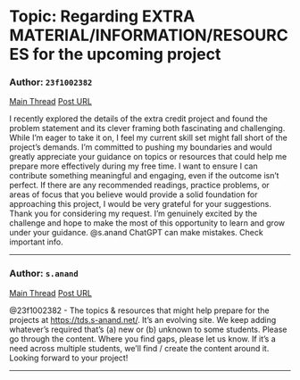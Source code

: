 # Topic: Regarding EXTRA MATERIAL/INFORMATION/RESOURCES for the upcoming project

### Author: `23f1002382`
[Main Thread](https://discourse.onlinedegree.iitm.ac.in/t/regarding-extra-material-information-resources-for-the-upcoming-project/163241)
[Post URL](https://discourse.onlinedegree.iitm.ac.in/t/regarding-extra-material-information-resources-for-the-upcoming-project/163241/1)

[post_number]: 1
I recently explored the details of the extra credit project and found the problem statement and its clever framing both fascinating and challenging. While I’m eager to take it on, I feel my current skill set might fall short of the project’s demands. I’m committed to pushing my boundaries and would greatly appreciate your guidance on topics or resources that could help me prepare more effectively during my free time.
I want to ensure I can contribute something meaningful and engaging, even if the outcome isn’t perfect. If there are any recommended readings, practice problems, or areas of focus that you believe would provide a solid foundation for approaching this project, I would be very grateful for your suggestions.
Thank you for considering my request. I’m genuinely excited by the challenge and hope to make the most of this opportunity to learn and grow under your guidance.
@s.anand
ChatGPT can make mistakes. Check important info.

---

### Author: `s.anand`
[Main Thread](https://discourse.onlinedegree.iitm.ac.in/t/regarding-extra-material-information-resources-for-the-upcoming-project/163241)
[Post URL](https://discourse.onlinedegree.iitm.ac.in/t/regarding-extra-material-information-resources-for-the-upcoming-project/163241/2)

[post_number]: 2
@23f1002382 - The topics & resources that might help prepare for the projects at https://tds.s-anand.net/. It’s an evolving site. We keep adding whatever’s required that’s (a) new or (b) unknown to some students.
Please go through the content. Where you find gaps, please let us know. If it’s a need across multiple students, we’ll find / create the content around it.
Looking forward to your project!

---
